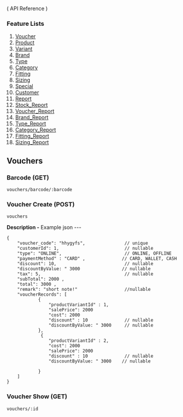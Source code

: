 ( API Reference )

### Feature Lists

1. [Voucher](VOUCHER.md)
1. [Product](PRODUCT.md)
1. [Variant](PRODUCT_VARIANT.md)
1. [Brand](PRODUCT_BRAND.md)
1. [Type](PRODUCT_TYPE.md)
1. [Category](PRODUCT_CATEGORY.md)
1. [Fitting](PRODUCT_FITTING.md)
1. [Sizing](PRODUCT_SIZING.md)
1. [Special](SPECIAL.md)
1. [Customer](CUSTOMER.md)
1. [Report](REPORT.md)
1. [Stock_Report](STOCK_REPORT.md)
1. [Voucher_Report](VOUCHER_REPORT.md)
1. [Brand_Report](BRAND_REPORT.md)
1. [Type_Report](TYPE_REPORT.md)
1. [Category_Report](CATEGORY_REPORT.md)
1. [Fitting_Report](FITTING_REPORT.md)
1. [Sizing_Report](SIZING_REPORT.md)

## Vouchers

### Barcode (GET)

```
vouchers/barcode/:barcode
```

### Voucher Create (POST)

```
vouchers
```

**Description -**
Example json ---

```
{
    "voucher_code": "hhygyfs",               // unique
    "customerId": 1,                         // nullable
    "type": "ONLINE",                        // ONLINE, OFFLINE
    "paymentMethod" : "CARD" ,              // CARD, WALLET, CASH
    "discount": 10,                          // nullable
    "discountByValue: " 3000                // nullable
    "tax": 5,                                // nullable
    "subTotal": 2000 ,
    "total": 3000 ,
    "remark": "short note!"                  //nullable
    "voucherRecords": [
            {
                "productVariantId" : 1,
                "salePrice": 2000
                "cost": 2000
                "discount" : 10              // nullable
                "discountByValue: " 3000     // nullable
            },
             {
                "productVariantId" : 2,
                "cost": 2000
                "salePrice": 2000
                "discount" : 10              // nullable
                "discountByValue: " 3000    // nullable

            }
    ]
}
```

### Voucher Show (GET)

```
vouchers/:id
```
